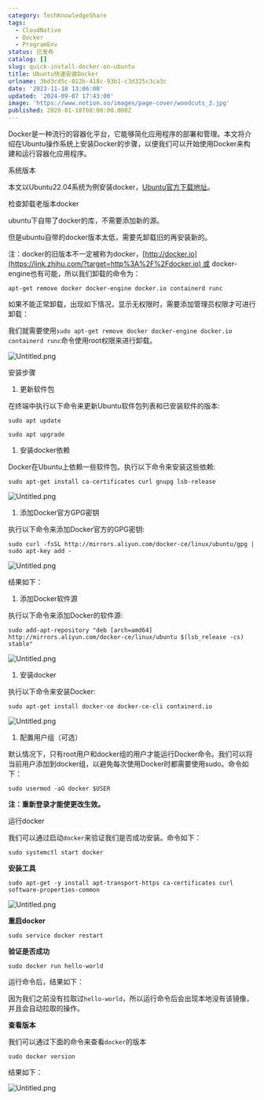 ```yaml
---
category: TechKnowledgeShare
tags:
  - CloudNative
  - Docker
  - ProgramEnv
status: 已发布
catalog: []
slug: quick-install-docker-on-ubuntu
title: Ubuntu快速安装Docker
urlname: 3bd3cd5c-012b-418c-93b1-c3d325c3ca3c
date: '2023-11-18 13:06:00'
updated: '2024-09-07 17:43:00'
image: 'https://www.notion.so/images/page-cover/woodcuts_3.jpg'
published: 2020-01-18T08:00:00.000Z
---
```


Docker是一种流行的容器化平台，它能够简化应用程序的部署和管理。本文将介绍在Ubuntu操作系统上安装Docker的步骤，以便我们可以开始使用Docker来构建和运行容器化应用程序。


系统版本


本文以Ubuntu22.04系统为例安装docker，[Ubuntu官方下载地址](https://link.zhihu.com/?target=https%3A%2F%2Fubuntu.com%2Fdownload)。


检查卸载老版本docker


ubuntu下自带了docker的库，不需要添加新的源。


但是ubuntu自带的docker版本太低，需要先卸载旧的再安装新的。


注：docker的旧版本不一定被称为docker，[http://docker.io](https://link.zhihu.com/?target=http%3A%2F%2Fdocker.io) 或 docker-engine也有可能，所以我们卸载的命令为：


`apt-get remove docker docker-engine docker.io containerd runc`


如果不能正常卸载，出现如下情况，显示无权限时，需要添加管理员权限才可进行卸载：


我们就需要使用`sudo apt-get remove docker docker-engine docker.io containerd runc`命令使用root权限来进行卸载。


![Untitled.png](https://prod-files-secure.s3.us-west-2.amazonaws.com/5d24fe63-e567-4804-86f9-9fdc62e13082/39952d0f-7851-4550-b715-72a33876c773/Untitled.png?X-Amz-Algorithm=AWS4-HMAC-SHA256&X-Amz-Content-Sha256=UNSIGNED-PAYLOAD&X-Amz-Credential=ASIAZI2LB466WETJUOZL%2F20250414%2Fus-west-2%2Fs3%2Faws4_request&X-Amz-Date=20250414T213511Z&X-Amz-Expires=3600&X-Amz-Security-Token=IQoJb3JpZ2luX2VjEJX%2F%2F%2F%2F%2F%2F%2F%2F%2F%2FwEaCXVzLXdlc3QtMiJHMEUCIBwEdpUGU8tTMvt73A9jjawg%2BkY0N8C97Asex3YzPkuYAiEA2T03mOa%2B3B6cn3H9kjBz4esa%2BC4A63dD9Umx7Zzxhgoq%2FwMIHhAAGgw2Mzc0MjMxODM4MDUiDItx4hvK7jLVXqIk5yrcA4VPlQs4Nb2CoN5wLp45IbcTjdZmCteWrjDm4O9ke1kRsv%2FhymTbj23V%2F%2BLs5qbRhoz2NwfVulRM8v%2FXL5BiHR5ql8Ki1QRYdu%2F2kmVjUAqjcNZ%2BtkKAfxWF4L1eS%2B68pA5Kch%2Fr5ASZ2SRZzHFrAK8%2BycLdm5i0H5zYiM6%2FrkkRt5gbD8WMZwf3J2gvUP8P1mND5H5zhl%2BCXMn6yhw1CS%2FXdgcWx%2Bihu3479hubTvqBVZwBwvx9w%2FlMOTyKetWnCrtch79qTSNE18OTpi%2FADzvuo3PuR3UBHAk0tyE%2B2Tanmj4GKCNhLkFbbr9gZx0IFDDn3v7FOtdhNT%2FYFTdKHgEH125rrqgYXNjqQCwCdsoJDIa0%2Fxlua9Sb4GCC2SSRNp915sUYdI6kVlY1nxDKGAzDXvtDUbyy2ymojwb%2Bo7ohl2My4nj9Uy32haA5LHuct45myd0hCuW0hqIfnWTbQUSHUXiCOKRmS6zorJhCS9uH%2BfCGFrEk%2F38bKW0HsNGQ82lFijmy7hL0L5gi2ORo6e8p289ZA6U3RVBt7WsInM7%2FOpflFRa8YCX04RrOE0Zhcrfn7f2LxgECy4nnlDFUcFfDGXsxXJRtcT%2FvzjU7zXDZqNtlJsax5jR7pZsXMOfo9b8GOqUBoiEzzjVMvLFaObU8mU%2BJ0%2B2DVRQdFldndUhg19NewpPXAO67pMnUZBFi3XBGFyoMjHjDabNx8VN%2Buyl1TwnTQZb72q0apPSvDC9RNajyEzorYTXeX%2BX%2BHqwuiBDSF7mrHOTSf2lwepwwkSZOGtNjOQJmRB7mFe8DlfDJ9Psw%2BZzpUGrj8qUZWznDemJwjh0cvwGs%2Bs0IGcihuwUZDjpnynDtru%2Fl&X-Amz-Signature=b0ebf71ba9079ff65855be2f63ab7ef445a24493e20efe6830f3e50914d15265&X-Amz-SignedHeaders=host&x-id=GetObject)


安装步骤

1. 更新软件包

在终端中执行以下命令来更新Ubuntu软件包列表和已安装软件的版本:


`sudo apt update`


`sudo apt upgrade`

1. 安装docker依赖

Docker在Ubuntu上依赖一些软件包。执行以下命令来安装这些依赖:


`sudo apt-get install ca-certificates curl gnupg lsb-release`


![Untitled.png](https://prod-files-secure.s3.us-west-2.amazonaws.com/5d24fe63-e567-4804-86f9-9fdc62e13082/b5a549a8-6621-4824-a151-93e8b0592f14/Untitled.png?X-Amz-Algorithm=AWS4-HMAC-SHA256&X-Amz-Content-Sha256=UNSIGNED-PAYLOAD&X-Amz-Credential=ASIAZI2LB466WETJUOZL%2F20250414%2Fus-west-2%2Fs3%2Faws4_request&X-Amz-Date=20250414T213511Z&X-Amz-Expires=3600&X-Amz-Security-Token=IQoJb3JpZ2luX2VjEJX%2F%2F%2F%2F%2F%2F%2F%2F%2F%2FwEaCXVzLXdlc3QtMiJHMEUCIBwEdpUGU8tTMvt73A9jjawg%2BkY0N8C97Asex3YzPkuYAiEA2T03mOa%2B3B6cn3H9kjBz4esa%2BC4A63dD9Umx7Zzxhgoq%2FwMIHhAAGgw2Mzc0MjMxODM4MDUiDItx4hvK7jLVXqIk5yrcA4VPlQs4Nb2CoN5wLp45IbcTjdZmCteWrjDm4O9ke1kRsv%2FhymTbj23V%2F%2BLs5qbRhoz2NwfVulRM8v%2FXL5BiHR5ql8Ki1QRYdu%2F2kmVjUAqjcNZ%2BtkKAfxWF4L1eS%2B68pA5Kch%2Fr5ASZ2SRZzHFrAK8%2BycLdm5i0H5zYiM6%2FrkkRt5gbD8WMZwf3J2gvUP8P1mND5H5zhl%2BCXMn6yhw1CS%2FXdgcWx%2Bihu3479hubTvqBVZwBwvx9w%2FlMOTyKetWnCrtch79qTSNE18OTpi%2FADzvuo3PuR3UBHAk0tyE%2B2Tanmj4GKCNhLkFbbr9gZx0IFDDn3v7FOtdhNT%2FYFTdKHgEH125rrqgYXNjqQCwCdsoJDIa0%2Fxlua9Sb4GCC2SSRNp915sUYdI6kVlY1nxDKGAzDXvtDUbyy2ymojwb%2Bo7ohl2My4nj9Uy32haA5LHuct45myd0hCuW0hqIfnWTbQUSHUXiCOKRmS6zorJhCS9uH%2BfCGFrEk%2F38bKW0HsNGQ82lFijmy7hL0L5gi2ORo6e8p289ZA6U3RVBt7WsInM7%2FOpflFRa8YCX04RrOE0Zhcrfn7f2LxgECy4nnlDFUcFfDGXsxXJRtcT%2FvzjU7zXDZqNtlJsax5jR7pZsXMOfo9b8GOqUBoiEzzjVMvLFaObU8mU%2BJ0%2B2DVRQdFldndUhg19NewpPXAO67pMnUZBFi3XBGFyoMjHjDabNx8VN%2Buyl1TwnTQZb72q0apPSvDC9RNajyEzorYTXeX%2BX%2BHqwuiBDSF7mrHOTSf2lwepwwkSZOGtNjOQJmRB7mFe8DlfDJ9Psw%2BZzpUGrj8qUZWznDemJwjh0cvwGs%2Bs0IGcihuwUZDjpnynDtru%2Fl&X-Amz-Signature=8118e5a6c719fa79749c46689bdb82169812fa9f246ee85dd7c356d71fd929a6&X-Amz-SignedHeaders=host&x-id=GetObject)

1. 添加Docker官方GPG密钥

执行以下命令来添加Docker官方的GPG密钥:


`sudo curl -fsSL http://mirrors.aliyun.com/docker-ce/linux/ubuntu/gpg | sudo apt-key add -`


![Untitled.png](https://prod-files-secure.s3.us-west-2.amazonaws.com/5d24fe63-e567-4804-86f9-9fdc62e13082/98014b5e-f5b7-4b16-804e-ab6917971bd3/Untitled.png?X-Amz-Algorithm=AWS4-HMAC-SHA256&X-Amz-Content-Sha256=UNSIGNED-PAYLOAD&X-Amz-Credential=ASIAZI2LB466WETJUOZL%2F20250414%2Fus-west-2%2Fs3%2Faws4_request&X-Amz-Date=20250414T213511Z&X-Amz-Expires=3600&X-Amz-Security-Token=IQoJb3JpZ2luX2VjEJX%2F%2F%2F%2F%2F%2F%2F%2F%2F%2FwEaCXVzLXdlc3QtMiJHMEUCIBwEdpUGU8tTMvt73A9jjawg%2BkY0N8C97Asex3YzPkuYAiEA2T03mOa%2B3B6cn3H9kjBz4esa%2BC4A63dD9Umx7Zzxhgoq%2FwMIHhAAGgw2Mzc0MjMxODM4MDUiDItx4hvK7jLVXqIk5yrcA4VPlQs4Nb2CoN5wLp45IbcTjdZmCteWrjDm4O9ke1kRsv%2FhymTbj23V%2F%2BLs5qbRhoz2NwfVulRM8v%2FXL5BiHR5ql8Ki1QRYdu%2F2kmVjUAqjcNZ%2BtkKAfxWF4L1eS%2B68pA5Kch%2Fr5ASZ2SRZzHFrAK8%2BycLdm5i0H5zYiM6%2FrkkRt5gbD8WMZwf3J2gvUP8P1mND5H5zhl%2BCXMn6yhw1CS%2FXdgcWx%2Bihu3479hubTvqBVZwBwvx9w%2FlMOTyKetWnCrtch79qTSNE18OTpi%2FADzvuo3PuR3UBHAk0tyE%2B2Tanmj4GKCNhLkFbbr9gZx0IFDDn3v7FOtdhNT%2FYFTdKHgEH125rrqgYXNjqQCwCdsoJDIa0%2Fxlua9Sb4GCC2SSRNp915sUYdI6kVlY1nxDKGAzDXvtDUbyy2ymojwb%2Bo7ohl2My4nj9Uy32haA5LHuct45myd0hCuW0hqIfnWTbQUSHUXiCOKRmS6zorJhCS9uH%2BfCGFrEk%2F38bKW0HsNGQ82lFijmy7hL0L5gi2ORo6e8p289ZA6U3RVBt7WsInM7%2FOpflFRa8YCX04RrOE0Zhcrfn7f2LxgECy4nnlDFUcFfDGXsxXJRtcT%2FvzjU7zXDZqNtlJsax5jR7pZsXMOfo9b8GOqUBoiEzzjVMvLFaObU8mU%2BJ0%2B2DVRQdFldndUhg19NewpPXAO67pMnUZBFi3XBGFyoMjHjDabNx8VN%2Buyl1TwnTQZb72q0apPSvDC9RNajyEzorYTXeX%2BX%2BHqwuiBDSF7mrHOTSf2lwepwwkSZOGtNjOQJmRB7mFe8DlfDJ9Psw%2BZzpUGrj8qUZWznDemJwjh0cvwGs%2Bs0IGcihuwUZDjpnynDtru%2Fl&X-Amz-Signature=188fcb86efb695a125cb8428fd36761708d2b83f0a4521663196cb319c744cb2&X-Amz-SignedHeaders=host&x-id=GetObject)


结果如下：

1. 添加Docker软件源

执行以下命令来添加Docker的软件源:


`sudo add-apt-repository "deb [arch=amd64] http://mirrors.aliyun.com/docker-ce/linux/ubuntu $(lsb_release -cs) stable"`


![Untitled.png](https://prod-files-secure.s3.us-west-2.amazonaws.com/5d24fe63-e567-4804-86f9-9fdc62e13082/7fc5bdbe-9d4c-48b8-ba03-3309380f47ba/Untitled.png?X-Amz-Algorithm=AWS4-HMAC-SHA256&X-Amz-Content-Sha256=UNSIGNED-PAYLOAD&X-Amz-Credential=ASIAZI2LB466WETJUOZL%2F20250414%2Fus-west-2%2Fs3%2Faws4_request&X-Amz-Date=20250414T213511Z&X-Amz-Expires=3600&X-Amz-Security-Token=IQoJb3JpZ2luX2VjEJX%2F%2F%2F%2F%2F%2F%2F%2F%2F%2FwEaCXVzLXdlc3QtMiJHMEUCIBwEdpUGU8tTMvt73A9jjawg%2BkY0N8C97Asex3YzPkuYAiEA2T03mOa%2B3B6cn3H9kjBz4esa%2BC4A63dD9Umx7Zzxhgoq%2FwMIHhAAGgw2Mzc0MjMxODM4MDUiDItx4hvK7jLVXqIk5yrcA4VPlQs4Nb2CoN5wLp45IbcTjdZmCteWrjDm4O9ke1kRsv%2FhymTbj23V%2F%2BLs5qbRhoz2NwfVulRM8v%2FXL5BiHR5ql8Ki1QRYdu%2F2kmVjUAqjcNZ%2BtkKAfxWF4L1eS%2B68pA5Kch%2Fr5ASZ2SRZzHFrAK8%2BycLdm5i0H5zYiM6%2FrkkRt5gbD8WMZwf3J2gvUP8P1mND5H5zhl%2BCXMn6yhw1CS%2FXdgcWx%2Bihu3479hubTvqBVZwBwvx9w%2FlMOTyKetWnCrtch79qTSNE18OTpi%2FADzvuo3PuR3UBHAk0tyE%2B2Tanmj4GKCNhLkFbbr9gZx0IFDDn3v7FOtdhNT%2FYFTdKHgEH125rrqgYXNjqQCwCdsoJDIa0%2Fxlua9Sb4GCC2SSRNp915sUYdI6kVlY1nxDKGAzDXvtDUbyy2ymojwb%2Bo7ohl2My4nj9Uy32haA5LHuct45myd0hCuW0hqIfnWTbQUSHUXiCOKRmS6zorJhCS9uH%2BfCGFrEk%2F38bKW0HsNGQ82lFijmy7hL0L5gi2ORo6e8p289ZA6U3RVBt7WsInM7%2FOpflFRa8YCX04RrOE0Zhcrfn7f2LxgECy4nnlDFUcFfDGXsxXJRtcT%2FvzjU7zXDZqNtlJsax5jR7pZsXMOfo9b8GOqUBoiEzzjVMvLFaObU8mU%2BJ0%2B2DVRQdFldndUhg19NewpPXAO67pMnUZBFi3XBGFyoMjHjDabNx8VN%2Buyl1TwnTQZb72q0apPSvDC9RNajyEzorYTXeX%2BX%2BHqwuiBDSF7mrHOTSf2lwepwwkSZOGtNjOQJmRB7mFe8DlfDJ9Psw%2BZzpUGrj8qUZWznDemJwjh0cvwGs%2Bs0IGcihuwUZDjpnynDtru%2Fl&X-Amz-Signature=51de3ed8384ab21750e89f5bea326d8e7aa5a880c0a80e732b80fb19274a6368&X-Amz-SignedHeaders=host&x-id=GetObject)

1. 安装docker

执行以下命令来安装Docker:


`sudo apt-get install docker-ce docker-ce-cli containerd.io`


![Untitled.png](https://prod-files-secure.s3.us-west-2.amazonaws.com/5d24fe63-e567-4804-86f9-9fdc62e13082/d5ede442-ffc5-49c3-a76a-76559a797244/Untitled.png?X-Amz-Algorithm=AWS4-HMAC-SHA256&X-Amz-Content-Sha256=UNSIGNED-PAYLOAD&X-Amz-Credential=ASIAZI2LB466WETJUOZL%2F20250414%2Fus-west-2%2Fs3%2Faws4_request&X-Amz-Date=20250414T213511Z&X-Amz-Expires=3600&X-Amz-Security-Token=IQoJb3JpZ2luX2VjEJX%2F%2F%2F%2F%2F%2F%2F%2F%2F%2FwEaCXVzLXdlc3QtMiJHMEUCIBwEdpUGU8tTMvt73A9jjawg%2BkY0N8C97Asex3YzPkuYAiEA2T03mOa%2B3B6cn3H9kjBz4esa%2BC4A63dD9Umx7Zzxhgoq%2FwMIHhAAGgw2Mzc0MjMxODM4MDUiDItx4hvK7jLVXqIk5yrcA4VPlQs4Nb2CoN5wLp45IbcTjdZmCteWrjDm4O9ke1kRsv%2FhymTbj23V%2F%2BLs5qbRhoz2NwfVulRM8v%2FXL5BiHR5ql8Ki1QRYdu%2F2kmVjUAqjcNZ%2BtkKAfxWF4L1eS%2B68pA5Kch%2Fr5ASZ2SRZzHFrAK8%2BycLdm5i0H5zYiM6%2FrkkRt5gbD8WMZwf3J2gvUP8P1mND5H5zhl%2BCXMn6yhw1CS%2FXdgcWx%2Bihu3479hubTvqBVZwBwvx9w%2FlMOTyKetWnCrtch79qTSNE18OTpi%2FADzvuo3PuR3UBHAk0tyE%2B2Tanmj4GKCNhLkFbbr9gZx0IFDDn3v7FOtdhNT%2FYFTdKHgEH125rrqgYXNjqQCwCdsoJDIa0%2Fxlua9Sb4GCC2SSRNp915sUYdI6kVlY1nxDKGAzDXvtDUbyy2ymojwb%2Bo7ohl2My4nj9Uy32haA5LHuct45myd0hCuW0hqIfnWTbQUSHUXiCOKRmS6zorJhCS9uH%2BfCGFrEk%2F38bKW0HsNGQ82lFijmy7hL0L5gi2ORo6e8p289ZA6U3RVBt7WsInM7%2FOpflFRa8YCX04RrOE0Zhcrfn7f2LxgECy4nnlDFUcFfDGXsxXJRtcT%2FvzjU7zXDZqNtlJsax5jR7pZsXMOfo9b8GOqUBoiEzzjVMvLFaObU8mU%2BJ0%2B2DVRQdFldndUhg19NewpPXAO67pMnUZBFi3XBGFyoMjHjDabNx8VN%2Buyl1TwnTQZb72q0apPSvDC9RNajyEzorYTXeX%2BX%2BHqwuiBDSF7mrHOTSf2lwepwwkSZOGtNjOQJmRB7mFe8DlfDJ9Psw%2BZzpUGrj8qUZWznDemJwjh0cvwGs%2Bs0IGcihuwUZDjpnynDtru%2Fl&X-Amz-Signature=303a7b3c3facc78468a21166689297a04a0574207be5262164ff92b927bab68a&X-Amz-SignedHeaders=host&x-id=GetObject)

1. 配置用户组（可选）

默认情况下，只有root用户和docker组的用户才能运行Docker命令。我们可以将当前用户添加到docker组，以避免每次使用Docker时都需要使用sudo。命令如下：


`sudo usermod -aG docker $USER`


**注：重新登录才能使更改生效。**


运行docker


我们可以通过启动`docker`来验证我们是否成功安装。命令如下：


`sudo systemctl start docker`


**安装工具**


`sudo apt-get -y install apt-transport-https ca-certificates curl software-properties-common`


![Untitled.png](https://prod-files-secure.s3.us-west-2.amazonaws.com/5d24fe63-e567-4804-86f9-9fdc62e13082/0c3615c1-94db-46f5-9743-68bb221a9964/Untitled.png?X-Amz-Algorithm=AWS4-HMAC-SHA256&X-Amz-Content-Sha256=UNSIGNED-PAYLOAD&X-Amz-Credential=ASIAZI2LB466WETJUOZL%2F20250414%2Fus-west-2%2Fs3%2Faws4_request&X-Amz-Date=20250414T213511Z&X-Amz-Expires=3600&X-Amz-Security-Token=IQoJb3JpZ2luX2VjEJX%2F%2F%2F%2F%2F%2F%2F%2F%2F%2FwEaCXVzLXdlc3QtMiJHMEUCIBwEdpUGU8tTMvt73A9jjawg%2BkY0N8C97Asex3YzPkuYAiEA2T03mOa%2B3B6cn3H9kjBz4esa%2BC4A63dD9Umx7Zzxhgoq%2FwMIHhAAGgw2Mzc0MjMxODM4MDUiDItx4hvK7jLVXqIk5yrcA4VPlQs4Nb2CoN5wLp45IbcTjdZmCteWrjDm4O9ke1kRsv%2FhymTbj23V%2F%2BLs5qbRhoz2NwfVulRM8v%2FXL5BiHR5ql8Ki1QRYdu%2F2kmVjUAqjcNZ%2BtkKAfxWF4L1eS%2B68pA5Kch%2Fr5ASZ2SRZzHFrAK8%2BycLdm5i0H5zYiM6%2FrkkRt5gbD8WMZwf3J2gvUP8P1mND5H5zhl%2BCXMn6yhw1CS%2FXdgcWx%2Bihu3479hubTvqBVZwBwvx9w%2FlMOTyKetWnCrtch79qTSNE18OTpi%2FADzvuo3PuR3UBHAk0tyE%2B2Tanmj4GKCNhLkFbbr9gZx0IFDDn3v7FOtdhNT%2FYFTdKHgEH125rrqgYXNjqQCwCdsoJDIa0%2Fxlua9Sb4GCC2SSRNp915sUYdI6kVlY1nxDKGAzDXvtDUbyy2ymojwb%2Bo7ohl2My4nj9Uy32haA5LHuct45myd0hCuW0hqIfnWTbQUSHUXiCOKRmS6zorJhCS9uH%2BfCGFrEk%2F38bKW0HsNGQ82lFijmy7hL0L5gi2ORo6e8p289ZA6U3RVBt7WsInM7%2FOpflFRa8YCX04RrOE0Zhcrfn7f2LxgECy4nnlDFUcFfDGXsxXJRtcT%2FvzjU7zXDZqNtlJsax5jR7pZsXMOfo9b8GOqUBoiEzzjVMvLFaObU8mU%2BJ0%2B2DVRQdFldndUhg19NewpPXAO67pMnUZBFi3XBGFyoMjHjDabNx8VN%2Buyl1TwnTQZb72q0apPSvDC9RNajyEzorYTXeX%2BX%2BHqwuiBDSF7mrHOTSf2lwepwwkSZOGtNjOQJmRB7mFe8DlfDJ9Psw%2BZzpUGrj8qUZWznDemJwjh0cvwGs%2Bs0IGcihuwUZDjpnynDtru%2Fl&X-Amz-Signature=3b77618eaf6740f47b24d3a9a1f9cc8ce546887006f12696fefbe6282fc70699&X-Amz-SignedHeaders=host&x-id=GetObject)


**重启docker**


`sudo service docker restart`


**验证是否成功**


`sudo docker run hello-world`


运行命令后，结果如下：


因为我们之前没有拉取过`hello-world`，所以运行命令后会出现本地没有该镜像，并且会自动拉取的操作。


**查看版本**


我们可以通过下面的命令来查看`docker`的版本


`sudo docker version`


结果如下：


![Untitled.png](https://prod-files-secure.s3.us-west-2.amazonaws.com/5d24fe63-e567-4804-86f9-9fdc62e13082/efdb509a-3c1e-41a3-91ee-a1bd88793688/Untitled.png?X-Amz-Algorithm=AWS4-HMAC-SHA256&X-Amz-Content-Sha256=UNSIGNED-PAYLOAD&X-Amz-Credential=ASIAZI2LB466WETJUOZL%2F20250414%2Fus-west-2%2Fs3%2Faws4_request&X-Amz-Date=20250414T213511Z&X-Amz-Expires=3600&X-Amz-Security-Token=IQoJb3JpZ2luX2VjEJX%2F%2F%2F%2F%2F%2F%2F%2F%2F%2FwEaCXVzLXdlc3QtMiJHMEUCIBwEdpUGU8tTMvt73A9jjawg%2BkY0N8C97Asex3YzPkuYAiEA2T03mOa%2B3B6cn3H9kjBz4esa%2BC4A63dD9Umx7Zzxhgoq%2FwMIHhAAGgw2Mzc0MjMxODM4MDUiDItx4hvK7jLVXqIk5yrcA4VPlQs4Nb2CoN5wLp45IbcTjdZmCteWrjDm4O9ke1kRsv%2FhymTbj23V%2F%2BLs5qbRhoz2NwfVulRM8v%2FXL5BiHR5ql8Ki1QRYdu%2F2kmVjUAqjcNZ%2BtkKAfxWF4L1eS%2B68pA5Kch%2Fr5ASZ2SRZzHFrAK8%2BycLdm5i0H5zYiM6%2FrkkRt5gbD8WMZwf3J2gvUP8P1mND5H5zhl%2BCXMn6yhw1CS%2FXdgcWx%2Bihu3479hubTvqBVZwBwvx9w%2FlMOTyKetWnCrtch79qTSNE18OTpi%2FADzvuo3PuR3UBHAk0tyE%2B2Tanmj4GKCNhLkFbbr9gZx0IFDDn3v7FOtdhNT%2FYFTdKHgEH125rrqgYXNjqQCwCdsoJDIa0%2Fxlua9Sb4GCC2SSRNp915sUYdI6kVlY1nxDKGAzDXvtDUbyy2ymojwb%2Bo7ohl2My4nj9Uy32haA5LHuct45myd0hCuW0hqIfnWTbQUSHUXiCOKRmS6zorJhCS9uH%2BfCGFrEk%2F38bKW0HsNGQ82lFijmy7hL0L5gi2ORo6e8p289ZA6U3RVBt7WsInM7%2FOpflFRa8YCX04RrOE0Zhcrfn7f2LxgECy4nnlDFUcFfDGXsxXJRtcT%2FvzjU7zXDZqNtlJsax5jR7pZsXMOfo9b8GOqUBoiEzzjVMvLFaObU8mU%2BJ0%2B2DVRQdFldndUhg19NewpPXAO67pMnUZBFi3XBGFyoMjHjDabNx8VN%2Buyl1TwnTQZb72q0apPSvDC9RNajyEzorYTXeX%2BX%2BHqwuiBDSF7mrHOTSf2lwepwwkSZOGtNjOQJmRB7mFe8DlfDJ9Psw%2BZzpUGrj8qUZWznDemJwjh0cvwGs%2Bs0IGcihuwUZDjpnynDtru%2Fl&X-Amz-Signature=695e3a2187024e953e283da02df844a55b787e5c1a920d40a9c4095d848fad68&X-Amz-SignedHeaders=host&x-id=GetObject)

